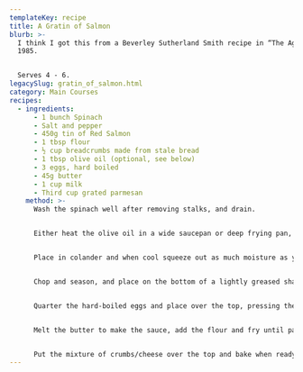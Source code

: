 ```yaml
---
templateKey: recipe
title: A Gratin of Salmon
blurb: >-
  I think I got this from a Beverley Sutherland Smith recipe in “The Age” circa
  1985.


  Serves 4 - 6.
legacySlug: gratin_of_salmon.html
category: Main Courses
recipes:
  - ingredients:
      - 1 bunch Spinach
      - Salt and pepper
      - 450g tin of Red Salmon
      - 1 tbsp flour
      - ½ cup breadcrumbs made from stale bread
      - 1 tbsp olive oil (optional, see below)
      - 3 eggs, hard boiled
      - 45g butter
      - 1 cup milk
      - Third cup grated parmesan
    method: >-
      Wash the spinach well after removing stalks, and drain.


      Either heat the olive oil in a wide saucepan or deep frying pan, and cook the spinach on a high heat for a few minutes, tossing all the time, or zap in microwave on high for ten minutes


      Place in colander and when cool squeeze out as much moisture as you can.


      Chop and season, and place on the bottom of a lightly greased shallow casserole.


      Quarter the hard-boiled eggs and place over the top, pressing them gently into the bed of spinach.


      Melt the butter to make the sauce, add the flour and fry until pale golden, tip in the milk warming it in the microwave first helps) in stages stirring all the time. Cook for about three minutes and then mix in the tin of salmon including the juice. Stir well and pour this over the top of the spinach/eggs.


      Put the mixture of crumbs/cheese over the top and bake when ready. It should be heated through and the top golden. Say 200 degrees. Serve with toast fingers or rice.
---
```

